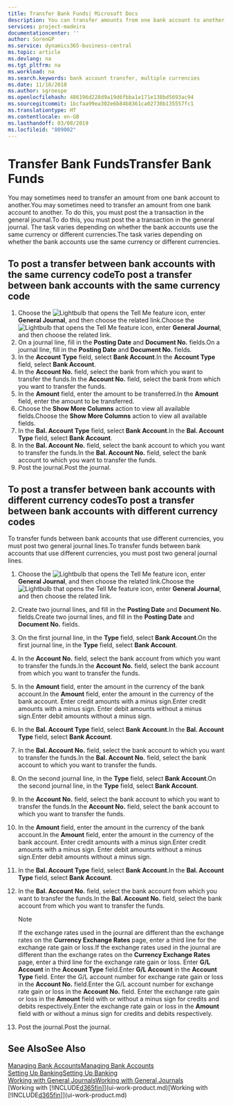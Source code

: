 ```yaml
---
title: Transfer Bank Funds| Microsoft Docs
description: You can transfer amounts from one bank account to another, including different currencies, by posting the transaction in the general journal.
services: project-madeira
documentationcenter: ''
author: SorenGP
ms.service: dynamics365-business-central
ms.topic: article
ms.devlang: na
ms.tgt_pltfrm: na
ms.workload: na
ms.search.keywords: bank account transfer, multiple currencies
ms.date: 11/18/2018
ms.author: sgroespe
ms.openlocfilehash: 486196d228d9a19d6fbba1e171e138bd5693ac94
ms.sourcegitcommit: 1bcfaa99ea302e6b84b8361ca02730b135557fc1
ms.translationtype: HT
ms.contentlocale: en-GB
ms.lasthandoff: 03/08/2019
ms.locfileid: "809002"
---
```

# <a name="transfer-bank-funds"></a><span data-ttu-id="46880-103">Transfer Bank Funds</span><span class="sxs-lookup"><span data-stu-id="46880-103">Transfer Bank Funds</span></span>
<span data-ttu-id="46880-104">You may sometimes need to transfer an amount from one bank account to another.</span><span class="sxs-lookup"><span data-stu-id="46880-104">You may sometimes need to transfer an amount from one bank account to another.</span></span> <span data-ttu-id="46880-105">To do this, you must post the a transaction in the general journal.</span><span class="sxs-lookup"><span data-stu-id="46880-105">To do this, you must post the a transaction in the general journal.</span></span> <span data-ttu-id="46880-106">The task varies depending on whether the bank accounts use the same currency or different currencies.</span><span class="sxs-lookup"><span data-stu-id="46880-106">The task varies depending on whether the bank accounts use the same currency or different currencies.</span></span>

## <a name="to-post-a-transfer-between-bank-accounts-with-the-same-currency-code"></a><span data-ttu-id="46880-107">To post a transfer between bank accounts with the same currency code</span><span class="sxs-lookup"><span data-stu-id="46880-107">To post a transfer between bank accounts with the same currency code</span></span>
1. <span data-ttu-id="46880-108">Choose the ![Lightbulb that opens the Tell Me feature](media/ui-search/search_small.png "Tell me what you want to do") icon, enter **General Journal**, and then choose the related link.</span><span class="sxs-lookup"><span data-stu-id="46880-108">Choose the ![Lightbulb that opens the Tell Me feature](media/ui-search/search_small.png "Tell me what you want to do") icon, enter **General Journal**, and then choose the related link.</span></span>
2. <span data-ttu-id="46880-109">On a journal line, fill in the **Posting Date** and **Document No.** fields.</span><span class="sxs-lookup"><span data-stu-id="46880-109">On a journal line, fill in the **Posting Date** and **Document No.** fields.</span></span>
3. <span data-ttu-id="46880-110">In the **Account Type** field, select **Bank Account**.</span><span class="sxs-lookup"><span data-stu-id="46880-110">In the **Account Type** field, select **Bank Account**.</span></span>
4. <span data-ttu-id="46880-111">In the **Account No.** field, select the bank from which you want to transfer the funds.</span><span class="sxs-lookup"><span data-stu-id="46880-111">In the **Account No.** field, select the bank from which you want to transfer the funds.</span></span>
5. <span data-ttu-id="46880-112">In the **Amount** field, enter the amount to be transferred.</span><span class="sxs-lookup"><span data-stu-id="46880-112">In the **Amount** field, enter the amount to be transferred.</span></span>
6. <span data-ttu-id="46880-113">Choose the **Show More Columns** action to view all available fields.</span><span class="sxs-lookup"><span data-stu-id="46880-113">Choose the **Show More Columns** action to view all available fields.</span></span>
7. <span data-ttu-id="46880-114">In the **Bal. Account Type** field, select **Bank Account**.</span><span class="sxs-lookup"><span data-stu-id="46880-114">In the **Bal. Account Type** field, select **Bank Account**.</span></span>
8. <span data-ttu-id="46880-115">In the **Bal. Account No.** field, select the bank account to which you want to transfer the funds.</span><span class="sxs-lookup"><span data-stu-id="46880-115">In the **Bal. Account No.** field, select the bank account to which you want to transfer the funds.</span></span>
9. <span data-ttu-id="46880-116">Post the journal.</span><span class="sxs-lookup"><span data-stu-id="46880-116">Post the journal.</span></span>

## <a name="to-post-a-transfer-between-bank-accounts-with-different-currency-codes"></a><span data-ttu-id="46880-117">To post a transfer between bank accounts with different currency codes</span><span class="sxs-lookup"><span data-stu-id="46880-117">To post a transfer between bank accounts with different currency codes</span></span>
<span data-ttu-id="46880-118">To transfer funds between bank accounts that use different currencies, you must post two general journal lines.</span><span class="sxs-lookup"><span data-stu-id="46880-118">To transfer funds between bank accounts that use different currencies, you must post two general journal lines.</span></span>

1. <span data-ttu-id="46880-119">Choose the ![Lightbulb that opens the Tell Me feature](media/ui-search/search_small.png "Tell me what you want to do") icon, enter **General Journal**, and then choose the related link.</span><span class="sxs-lookup"><span data-stu-id="46880-119">Choose the ![Lightbulb that opens the Tell Me feature](media/ui-search/search_small.png "Tell me what you want to do") icon, enter **General Journal**, and then choose the related link.</span></span>
2. <span data-ttu-id="46880-120">Create two journal lines, and fill in the **Posting Date** and **Document No.** fields.</span><span class="sxs-lookup"><span data-stu-id="46880-120">Create two journal lines, and fill in the **Posting Date** and **Document No.** fields.</span></span>
3. <span data-ttu-id="46880-121">On the first journal line, in the **Type** field, select **Bank Account**.</span><span class="sxs-lookup"><span data-stu-id="46880-121">On the first journal line, in the **Type** field, select **Bank Account**.</span></span>
4. <span data-ttu-id="46880-122">In the **Account No.** field, select the bank account from which you want to transfer the funds.</span><span class="sxs-lookup"><span data-stu-id="46880-122">In the **Account No.** field, select the bank account from which you want to transfer the funds.</span></span>
5. <span data-ttu-id="46880-123">In the **Amount** field, enter the amount in the currency of the bank account.</span><span class="sxs-lookup"><span data-stu-id="46880-123">In the **Amount** field, enter the amount in the currency of the bank account.</span></span> <span data-ttu-id="46880-124">Enter credit amounts with a minus sign.</span><span class="sxs-lookup"><span data-stu-id="46880-124">Enter credit amounts with a minus sign.</span></span> <span data-ttu-id="46880-125">Enter debit amounts without a minus sign.</span><span class="sxs-lookup"><span data-stu-id="46880-125">Enter debit amounts without a minus sign.</span></span>
6. <span data-ttu-id="46880-126">In the **Bal. Account Type** field, select **Bank Account**.</span><span class="sxs-lookup"><span data-stu-id="46880-126">In the **Bal. Account Type** field, select **Bank Account**.</span></span>
7. <span data-ttu-id="46880-127">In the **Bal. Account No.** field, select the bank account to which you want to transfer the funds.</span><span class="sxs-lookup"><span data-stu-id="46880-127">In the **Bal. Account No.** field, select the bank account to which you want to transfer the funds.</span></span>
8. <span data-ttu-id="46880-128">On the second journal line, in the **Type** field, select **Bank Account**.</span><span class="sxs-lookup"><span data-stu-id="46880-128">On the second journal line, in the **Type** field, select **Bank Account**.</span></span>
9. <span data-ttu-id="46880-129">In the **Account No.** field, select the bank account to which you want to transfer the funds.</span><span class="sxs-lookup"><span data-stu-id="46880-129">In the **Account No.** field, select the bank account to which you want to transfer the funds.</span></span>
10. <span data-ttu-id="46880-130">In the **Amount** field, enter the amount in the currency of the bank account.</span><span class="sxs-lookup"><span data-stu-id="46880-130">In the **Amount** field, enter the amount in the currency of the bank account.</span></span> <span data-ttu-id="46880-131">Enter credit amounts with a minus sign.</span><span class="sxs-lookup"><span data-stu-id="46880-131">Enter credit amounts with a minus sign.</span></span> <span data-ttu-id="46880-132">Enter debit amounts without a minus sign.</span><span class="sxs-lookup"><span data-stu-id="46880-132">Enter debit amounts without a minus sign.</span></span>
11. <span data-ttu-id="46880-133">In the **Bal. Account Type** field, select **Bank Account**.</span><span class="sxs-lookup"><span data-stu-id="46880-133">In the **Bal. Account Type** field, select **Bank Account**.</span></span>  
12. <span data-ttu-id="46880-134">In the **Bal. Account No.** field, select the bank account from which you want to transfer the funds.</span><span class="sxs-lookup"><span data-stu-id="46880-134">In the **Bal. Account No.** field, select the bank account from which you want to transfer the funds.</span></span>

    > [!NOTE]  
    > <span data-ttu-id="46880-135">If the exchange rates used in the journal are different than the exchange rates on the **Currency Exchange Rates** page, enter a third line for the exchange rate gain or loss.</span><span class="sxs-lookup"><span data-stu-id="46880-135">If the exchange rates used in the journal are different than the exchange rates on the **Currency Exchange Rates** page, enter a third line for the exchange rate gain or loss.</span></span> <span data-ttu-id="46880-136">Enter **G/L Account** in the **Account Type** field.</span><span class="sxs-lookup"><span data-stu-id="46880-136">Enter **G/L Account** in the **Account Type** field.</span></span> <span data-ttu-id="46880-137">Enter the G/L account number for exchange rate gain or loss in the **Account No.** field.</span><span class="sxs-lookup"><span data-stu-id="46880-137">Enter the G/L account number for exchange rate gain or loss in the **Account No.** field.</span></span> <span data-ttu-id="46880-138">Enter the exchange rate gain or loss in the **Amount** field with or without a minus sign for credits and debits respectively.</span><span class="sxs-lookup"><span data-stu-id="46880-138">Enter the exchange rate gain or loss in the **Amount** field with or without a minus sign for credits and debits respectively.</span></span>
13. <span data-ttu-id="46880-139">Post the journal.</span><span class="sxs-lookup"><span data-stu-id="46880-139">Post the journal.</span></span>

## <a name="see-also"></a><span data-ttu-id="46880-140">See Also</span><span class="sxs-lookup"><span data-stu-id="46880-140">See Also</span></span>
[<span data-ttu-id="46880-141">Managing Bank Accounts</span><span class="sxs-lookup"><span data-stu-id="46880-141">Managing Bank Accounts</span></span>](bank-manage-bank-accounts.md)  
[<span data-ttu-id="46880-142">Setting Up Banking</span><span class="sxs-lookup"><span data-stu-id="46880-142">Setting Up Banking</span></span>](bank-setup-banking.md)  
[<span data-ttu-id="46880-143">Working with General Journals</span><span class="sxs-lookup"><span data-stu-id="46880-143">Working with General Journals</span></span>](ui-work-general-journals.md)  
<span data-ttu-id="46880-144">[Working with [!INCLUDE[d365fin](includes/d365fin_md.md)]](ui-work-product.md)</span><span class="sxs-lookup"><span data-stu-id="46880-144">[Working with [!INCLUDE[d365fin](includes/d365fin_md.md)]](ui-work-product.md)</span></span>
